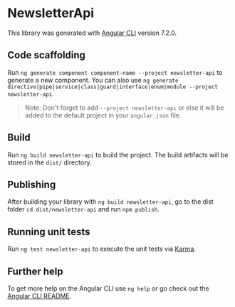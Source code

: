# NewsletterApi

This library was generated with [Angular CLI](https://github.com/angular/angular-cli) version 7.2.0.

## Code scaffolding

Run `ng generate component component-name --project newsletter-api` to generate a new component. You can also use `ng generate directive|pipe|service|class|guard|interface|enum|module --project newsletter-api`.

> Note: Don't forget to add `--project newsletter-api` or else it will be added to the default project in your `angular.json` file.

## Build

Run `ng build newsletter-api` to build the project. The build artifacts will be stored in the `dist/` directory.

## Publishing

After building your library with `ng build newsletter-api`, go to the dist folder `cd dist/newsletter-api` and run `npm publish`.

## Running unit tests

Run `ng test newsletter-api` to execute the unit tests via [Karma](https://karma-runner.github.io).

## Further help

To get more help on the Angular CLI use `ng help` or go check out the [Angular CLI README](https://github.com/angular/angular-cli/blob/master/README.md).
